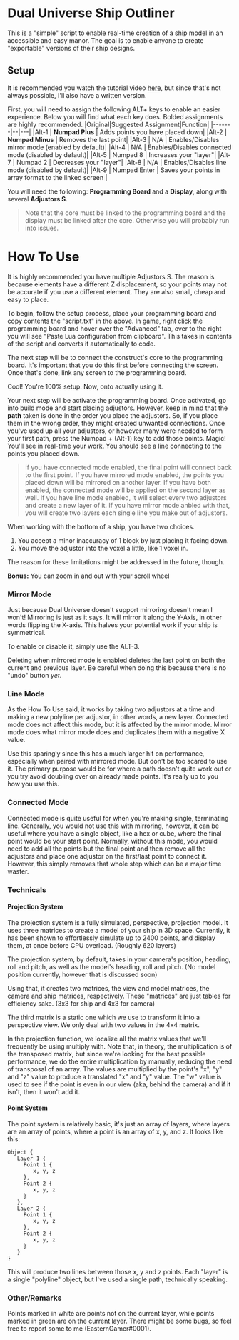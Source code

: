 # Dual Universe Ship Outliner

This is a "simple" script to enable real-time creation of a ship model in an accessible and easy manor. The goal is to enable anyone to create "exportable" versions of their ship designs. 

## Setup

It is recommended you watch the tutorial video [here](notyetdone), but since that's not always possible,  I'll also have a written version.

First, you will need to assign the following ALT+ keys to enable an easier experience. Below you will find what each key does.
Bolded assignments are highly recommended.
|Original|Suggested Assignment|Function|
|-------|--|---|
|Alt-1  | **Numpad Plus** | Adds points you have placed down|
|Alt-2  | **Numpad Minus** | Removes the last point|
|Alt-3  | N/A | Enables/Disables mirror mode (enabled by default)|
|Alt-4  | N/A | Enables/Disables connected mode (disabled by default)|
|Alt-5  | Numpad 8 | Increases your "layer"|
|Alt-7  | Numpad 2 | Decreases your "layer"|
|Alt-8  | N/A | Enables/Disables line mode (disabled by default)|
|Alt-9  | Numpad Enter | Saves your points in array format to the linked screen |

You will need the following: **Programming Board** and a **Display**, along with several **Adjustors S**.
>Note that the core must be linked to the programming board and the display must be linked after the core. Otherwise you will probably run into issues.

# How To Use
It is highly recommended you have multiple Adjustors S. The reason is because elements have a different Z displacement, so your points may not be accurate if you use a different element. They are also small, cheap and easy to place.

To begin, follow the setup process, place your programming board and copy contents the "script.txt" in the above. In game, right click the programming board and hover over the "Advanced" tab, over to the right you will see "Paste Lua configuration from clipboard". This takes in contents of the script and converts it automatically to code.

The next step will be to connect the construct's core to the programming board. It's important that you do this first before connecting the screen.
Once that's done, link any screen to the programming board.

Cool! You're 100% setup. Now, onto actually using it.

Your next step will be activate the programming board. Once activated, go into build mode and start placing adjustors.
However, keep in mind that the **path** taken is done in the order you place the adjustors. So, if you place them in the wrong order, they might created unwanted connections.
Once you've used up all your adjustors, or however many were needed to form your first path, press the Numpad + (Alt-1) key to add those points. Magic! You'll see in real-time your work. You should see a line connecting to the points you placed down.
>If you have connected mode enabled, the final point will connect back to the first point.
If you have mirrored mode enabled, the points you placed down will be mirrored on another layer.
If you have both enabled, the connected mode will be applied on the second layer as well.
If you have line mode enabled, it will select every two adjustors and create a new layer of it. If you have mirror mode anbled with that, you will create two layers each single line you make out of adjustors.

When working with the bottom of a ship, you have two choices.

 1. You accept a minor inaccuracy of 1 block by just placing it facing down.
 2. You move the adjustor into the voxel a little, like 1 voxel in.

The reason for these limitations might be addressed in the future, though.

**Bonus:** You can zoom in and out with your scroll wheel 

### Mirror Mode
Just because Dual Universe doesn't support mirroring doesn't mean I won't! Mirroring is just as it says. It will mirror it along the Y-Axis, in other words flipping the X-axis. This halves your potential work if your ship is symmetrical.

To enable or disable it, simply use the ALT-3.

Deleting when mirrored mode is enabled deletes the last point on both the current and previous layer. Be careful when doing this because there is no "undo" button *yet*.

### Line Mode
As the How To Use said, it works by taking two adjustors at a time and making a new polyline per adjustor, in other words, a new layer. Connected mode does not affect this mode, but it is affected by the mirror mode.
Mirror mode does what mirror mode does and duplicates them with a negative X value.

Use this sparingly since this has a much larger hit on performance, especially when paired with mirrored mode. But don't be too scared to use it. The primary purpose would be for where a path doesn't quite work out or you try avoid doubling over on already made points. It's really up to you how you use this.

### Connected Mode
Connected mode is quite useful for when you're making single, terminating line. Generally, you would not use this with mirroring, however, it can be useful where you have a single object, like a hex or cube, where the final point would be your start point. Normally, without this mode, you would need to add all the points but the final point and then remove all the adjustors and place one adjustor on the first/last point to connect it. However, this simply removes that whole step which can be a major time waster.

### Technicals
#### Projection System
The projection system is a fully simulated, perspective, projection model. It uses three matrices to create a model of your ship in 3D space.
Currently, it has been shown to effortlessly simulate up to 2400 points, and display them, at once before CPU overload. (Roughly 620 layers)

The projection system, by default, takes in your camera's position, heading, roll and pitch, as well as the model's heading, roll and pitch. (No model position currently, however that is discussed soon)

Using that, it creates two matrices, the view and model matrices, the camera and ship matrices, respectively. These "matrices" are just tables for efficiency sake. (3x3 for ship and 4x3 for camera)

The third matrix is a static one which we use to transform it into a perspective view. We only deal with two values in the 4x4 matrix.

In the projection function, we localize all the matrix values that we'll frequently be using multiply with. Note that, in theory, the multiplication is of the transposed matrix, but since we're looking for the best possible performance, we do the entire multiplication by manually, reducing the need of transposal of an array.
The values are multiplied by the point's "x", "y" and "z" value to produce a translated "x" and "y" value. The "w" value is used to see if the point is even in our view (aka, behind the camera) and if it isn't, then it won't add it.

#### Point System
The point system is relatively basic, it's just an array of layers, where layers are an array of points, where a point is an array of x, y, and z.
It looks like this:

    Object {
       Layer 1 {
         Point 1 {
            x, y, z
         },
         Point 2 {
            x, y, z
         }
       },
       Layer 2 {
         Point 1 {
            x, y, z
         },
         Point 2 {
            x, y, z
         }
       }
    }
    

This will produce two lines between those x, y and z points. Each "layer" is a single "polyline" object, but I've used a single path, technically speaking.

### Other/Remarks
Points marked in white are points not on the current layer, while points marked in green are on the current layer.
There might be some bugs, so feel free to report some to me (EasternGamer#0001).
